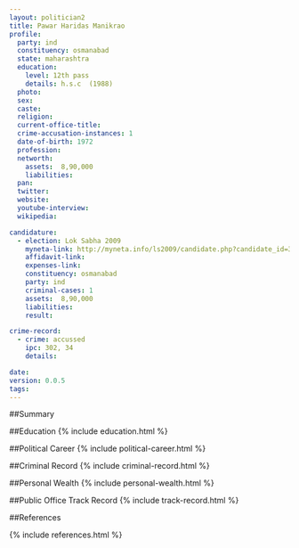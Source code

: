 ```yaml
---
layout: politician2
title: Pawar Haridas Manikrao
profile: 
  party: ind
  constituency: osmanabad
  state: maharashtra
  education: 
    level: 12th pass
    details: h.s.c  (1988)
  photo: 
  sex: 
  caste: 
  religion: 
  current-office-title: 
  crime-accusation-instances: 1
  date-of-birth: 1972
  profession: 
  networth: 
    assets:  8,90,000
    liabilities: 
  pan: 
  twitter: 
  website: 
  youtube-interview: 
  wikipedia: 

candidature: 
  - election: Lok Sabha 2009
    myneta-link: http://myneta.info/ls2009/candidate.php?candidate_id=3710
    affidavit-link: 
    expenses-link: 
    constituency: osmanabad 
    party: ind
    criminal-cases: 1
    assets:  8,90,000
    liabilities: 
    result:  

crime-record: 
  - crime: accussed
    ipc: 302, 34
    details:    

date: 
version: 0.0.5
tags: 
---
```

##Summary


##Education
{% include education.html %}


##Political Career
{% include political-career.html %}


##Criminal Record
{% include criminal-record.html %}


##Personal Wealth
{% include personal-wealth.html %}


##Public Office Track Record
{% include track-record.html %}


##References


{% include references.html %}
